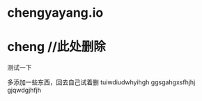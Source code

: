 
# chengyayang.io
# cheng   //此处删除
测试一下

多添加一些东西，回去自己试着删
tuiwdiudwhyihgh
ggsgahgxsfhjhj
gjqwdgjhfjh
